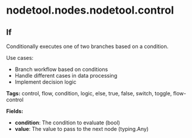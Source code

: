 # nodetool.nodes.nodetool.control

## If

Conditionally executes one of two branches based on a condition.

Use cases:
- Branch workflow based on conditions
- Handle different cases in data processing
- Implement decision logic

**Tags:** control, flow, condition, logic, else, true, false, switch, toggle, flow-control

**Fields:**
- **condition**: The condition to evaluate (bool)
- **value**: The value to pass to the next node (typing.Any)


